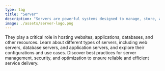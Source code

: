 ```yaml
---
type: tag
title: "Server"
description: "Servers are powerful systems designed to manage, store, and process data, and to deliver services to clients over a network."
image: ./assets/server-logo.png
---
```


They play a critical role in hosting websites, applications, databases, and other resources. Learn about different types of servers, including web servers, database servers, and application servers, and explore their configurations and use cases. Discover best practices for server management, security, and optimization to ensure reliable and efficient service delivery.
